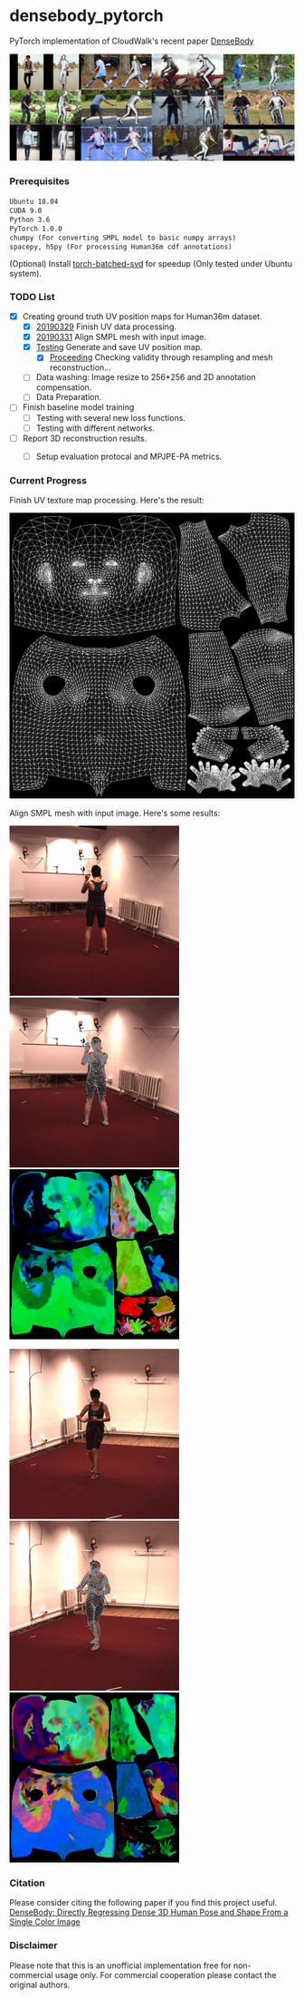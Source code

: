 # densebody_pytorch
PyTorch implementation of CloudWalk's recent paper [DenseBody](https://arxiv.org/abs/1903.10153v3)


![paper teaser](teaser/teaser.jpg)

### Prerequisites
```
Ubuntu 18.04
CUDA 9.0
Python 3.6
PyTorch 1.0.0
chumpy (For converting SMPL model to basic numpy arrays)
spacepy, h5py (For processing Human36m cdf annotations)
```

(Optional) Install [torch-batched-svd](https://github.com/KinglittleQ/torch-batch-svd) for speedup (Only tested under Ubuntu system).


### TODO List
- [x] Creating ground truth UV position maps for Human36m dataset.
    - [x] [20190329]() Finish UV data processing.
    - [x] [20190331]() Align SMPL mesh with input image.
    - [x] [Testing]() Generate and save UV position map.
        -[x] [Proceeding]() Checking validity through resampling and mesh reconstruction...
    - [ ] Data washing: Image resize to 256*256 and 2D annotation compensation.
    - [ ] Data Preparation.
- [ ] Finish baseline model training
    - [ ] Testing with several new loss functions.
    - [ ] Testing with different networks.
- [ ] Report 3D reconstruction results.
    - [ ] Setup evaluation protocal and MPJPE-PA metrics.


### Current Progress
Finish UV texture map processing. Here's the result:

![UV_map](teaser/SMPL_UV_map.png)

Align SMPL mesh with input image. Here's some results:

![Ground Truth Image](teaser/im_gt_0.png)
![Aligned Mesh Image](teaser/im_mask_0.png)
![Generated UV map](teaser/UV_map_0.png)

![Ground Truth Image](teaser/im_gt_1.png)
![Aligned Mesh Image](teaser/im_mask_1.png)
![Generated UV map](teaser/UV_map_1.png)

### Citation
Please consider citing the following paper if you find this project useful.
[DenseBody: Directly Regressing Dense 3D Human Pose and Shape From a Single Color Image](https://arxiv.org/abs/1903.10153v3)

### Disclaimer
Please note that this is an unofficial implementation free for non-commercial usage only. For commercial cooperation please contact the original authors.
